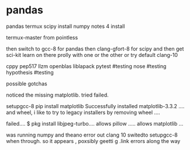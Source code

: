 # pandas
pandas termux scipy install numpy
notes 4 install

termux-master
from
pointless

then switch to  gcc-8
for pandas
then
clang-gfort-8
for scipy
and
then get sci-kit learn on there
prolly with one or the other or try
default
clang-10

cppy
pep517
llzm
openblas
liblapack
pytest       #testing
nose         #testing
hypothesis   #testing


possible gotchas

noticed the missing matplotlib.  tried   failed.

setupgcc-8
pip install matplotlib
Successfully installed matplotlib-3.3.2 ....
and wheel, i like to try to legacy installers by removing wheel ....

failed....
$ pkg install libjpeg-turbo....
allows  pillow  .....
allows   matplotlib ...


was running numpy and theano error out clang 10
switedto setupgcc-8
when through.
so it appears , poxsibly geetti g .link errors along the way



